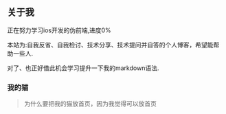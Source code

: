 <script async="false" src="./markdown_plugin/markdown_waterfallFlow.js"></script>

## 关于我
正在努力学习ios开发的伪前端,进度0%

本站为:自我反省、自我检讨、技术分享、技术提问并自答的个人博客，希望能帮助一些人.

对了、也正好借此机会学习提升一下我的markdown语法.

### 我的猫
> 为什么要把我的猫放首页，因为我觉得可以放首页

<p style="text-align:center">

<water-fall-flow data="https://github.com/cairongquan/markdown_0428/blob/main/assets/328C43BF-B133-4D95-A96C-0A5E98E2097D_1_105_c.jpeg?raw=true,image.png,https://github.com/LuckSiege/PictureSelector/blob/version_component/image/picture_num_style_new_3.jpg?raw=true"></water-fall-flow>
